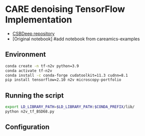 # CARE denoising TensorFlow Implementation

- [CSBDeep repository](https://github.com/CSBDeep/CSBDeep)
- [Original notebook] #add notebook from careamics-examples


## Environment

```bash
conda create -n tf-n2v python=3.9
conda activate tf-n2v
conda install -c conda-forge cudatoolkit=11.3 cudnn=8.1
pip install tensorflow=2.10 n2v microscopy-portfolio
```

## Running the script

```bash
export LD_LIBRARY_PATH=$LD_LIBRARY_PATH:$CONDA_PREFIX/lib/
python n2v_tf_BSD68.py
```

## Configuration
